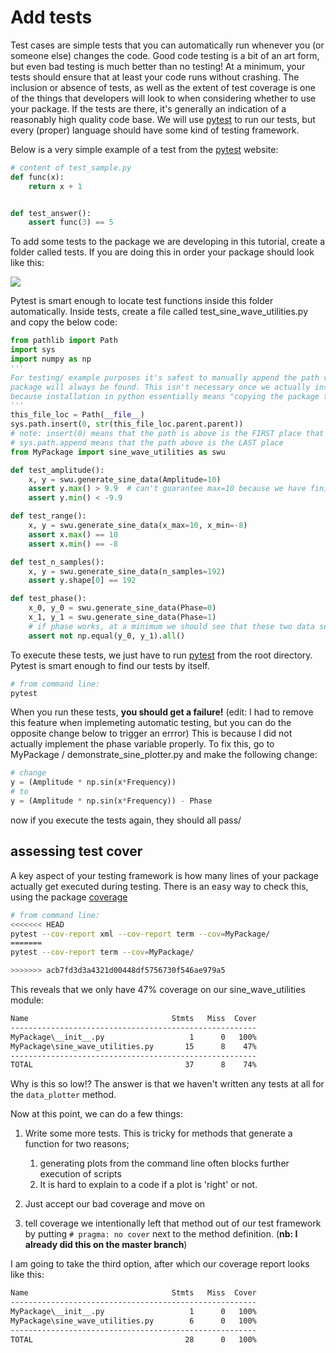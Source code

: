 # Add tests

Test cases are simple tests that you can automatically run whenever you (or someone else) changes the code. Good code testing is a bit of an art form, but even bad testing is much better than no testing! At a minimum, your tests should ensure that at least your code runs without crashing. The inclusion or absence of tests, as well as the extent of test coverage is one of the things that developers will look to when considering whether to use your package. If the tests are there, it's generally an indication of a reasonably high quality code base.  We will use [pytest](https://docs.pytest.org/en/7.1.x/) to run our tests, but every (proper) language should have some kind of testing framework.


Below is a very simple example of a test from the [pytest](https://docs.pytest.org/en/7.1.x/getting-started.html) website:

```python
# content of test_sample.py
def func(x):
    return x + 1


def test_answer():
    assert func(3) == 5
```

To add some tests to the package we are developing in this tutorial, create a folder called tests. If you are doing this in order your package should look like this:

![](__resources/progress_tests.png)

Pytest is smart enough to locate test functions inside this folder automatically. Inside tests, create a file called test_sine_wave_utilities.py and copy the below code:

```python
from pathlib import Path
import sys
import numpy as np
'''
For testing/ example purposes it's safest to manually append the path variable to ensure our 
package will always be found. This isn't necessary once we actually install the package 
because installation in python essentially means "copying the package to a place where it can be found"
'''
this_file_loc = Path(__file__)
sys.path.insert(0, str(this_file_loc.parent.parent))
# note: insert(0) means that the path is above is the FIRST place that python will look for imports
# sys.path.append means that the path above is the LAST place
from MyPackage import sine_wave_utilities as swu

def test_amplitude():
    x, y = swu.generate_sine_data(Amplitude=10)
    assert y.max() > 9.9  # can't guarantee max=10 because we have finite samples
    assert y.min() < -9.9

def test_range():
    x, y = swu.generate_sine_data(x_max=10, x_min=-8)
    assert x.max() == 10
    assert x.min() == -8

def test_n_samples():
    x, y = swu.generate_sine_data(n_samples=192)
    assert y.shape[0] == 192

def test_phase():
    x_0, y_0 = swu.generate_sine_data(Phase=0)
    x_1, y_1 = swu.generate_sine_data(Phase=1)
    # if phase works, at a minimum we should see that these two data sets are different...
    assert not np.equal(y_0, y_1).all()
```

To execute these tests, we just have to run [pytest](https://docs.pytest.org/en/7.1.x/) from the root directory. Pytest is smart enough to find our tests by itself.

```bash
# from command line:
pytest
```

When you run these tests, **you should get a failure!** (edit: I had to remove this feature when implemeting automatic testing, but you can do the opposite change below to trigger an errror) This is because I did not actually implement the phase variable properly. To fix this, go to MyPackage / demonstrate_sine_plotter.py and make the following change:

```python
# change
y = (Amplitude * np.sin(x*Frequency))
# to
y = (Amplitude * np.sin(x*Frequency)) - Phase
```

now if you execute the tests again, they should all pass/

## assessing test cover

A key aspect of your testing framework is how many lines of your package actually get executed during testing. There is an easy way to check this, using the package [coverage](https://coverage.readthedocs.io/en/6.3.3/)

```bash
# from command line:
<<<<<<< HEAD
pytest --cov-report xml --cov-report term --cov=MyPackage/
=======
pytest --cov-report term --cov=MyPackage/

>>>>>>> acb7fd3d3a4321d00448df5756730f546ae979a5
```

This reveals that we only have 47% coverage on our sine_wave_utilities module:

```bash
Name                                Stmts   Miss  Cover
-------------------------------------------------------
MyPackage\__init__.py                   1      0   100%
MyPackage\sine_wave_utilities.py       15      8    47%
-------------------------------------------------------
TOTAL                                  37      8    74%

```

Why is this so low!? The answer is that we haven't written any tests at all for the ```data_plotter``` method.

Now at this point, we can do a few things:

1. Write some more tests. This is tricky for methods that generate a function for two reasons; 
   1. generating plots from the command line often blocks further execution of scripts
   2. It is hard to explain to a code if a plot is 'right' or not.

2. Just accept our bad coverage and move on
3. tell coverage we intentionally left that method out of our test framework by putting ```# pragma: no cover``` next to the method definition. (**nb: I already did this on the master branch**)

I am going to take the third option, after which our coverage report looks like this:

```bash
Name                                Stmts   Miss  Cover
-------------------------------------------------------
MyPackage\__init__.py                   1      0   100%
MyPackage\sine_wave_utilities.py        6      0   100%
-------------------------------------------------------
TOTAL                                  28      0   100%

```
